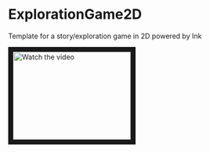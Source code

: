 # ExplorationGame2D
 Template for a story/exploration game in 2D powered by Ink

<a href="http://www.youtube.com/watch?feature=player_embedded&v=o_6I1FrY6D8" target="_blank">
 <img src="http://img.youtube.com/vi/o_6I1FrY6D8/mqdefault.jpg" alt="Watch the video" width="240" height="180" border="10" />
</a>